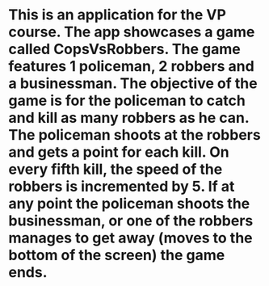 # This is an application for the VP course. The app showcases a game called CopsVsRobbers. The game features 1 policeman, 2 robbers and a businessman. The objective of the game is for the policeman to catch and kill as many robbers as he can. The policeman shoots at the robbers and gets a point for each kill. On every fifth kill, the speed of the robbers is incremented by 5. If at any point the policeman shoots the businessman, or one of the robbers manages to get away (moves to the bottom of the screen) the game ends.
